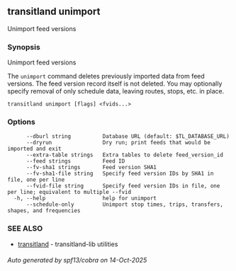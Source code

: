 ## transitland unimport

Unimport feed versions

### Synopsis

Unimport feed versions

The `unimport` command deletes previously imported data from feed versions. The feed version record itself is not deleted. You may optionally specify removal of only schedule data, leaving routes, stops, etc. in place.

```
transitland unimport [flags] <fvids...>
```

### Options

```
      --dburl string          Database URL (default: $TL_DATABASE_URL)
      --dryrun                Dry run; print feeds that would be imported and exit
      --extra-table strings   Extra tables to delete feed_version_id
      --feed strings          Feed ID
      --fv-sha1 strings       Feed version SHA1
      --fv-sha1-file string   Specify feed version IDs by SHA1 in file, one per line
      --fvid-file string      Specify feed version IDs in file, one per line; equivalent to multiple --fvid
  -h, --help                  help for unimport
      --schedule-only         Unimport stop times, trips, transfers, shapes, and frequencies
```

### SEE ALSO

* [transitland](transitland.md)	 - transitland-lib utilities

###### Auto generated by spf13/cobra on 14-Oct-2025
